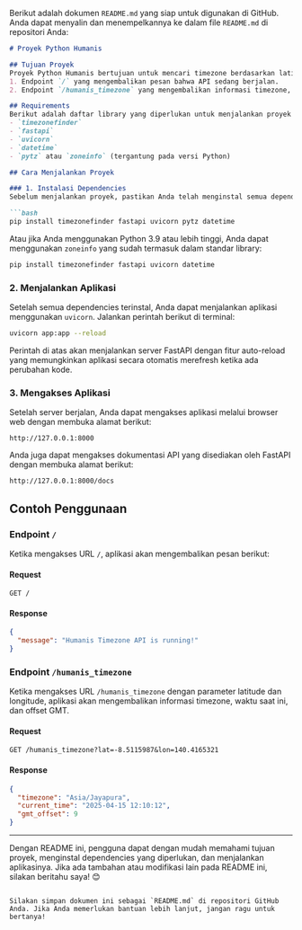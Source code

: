 Berikut adalah dokumen `README.md` yang siap untuk digunakan di GitHub. Anda dapat menyalin dan menempelkannya ke dalam file `README.md` di repositori Anda:

```markdown
# Proyek Python Humanis

## Tujuan Proyek
Proyek Python Humanis bertujuan untuk mencari timezone berdasarkan latitude dan longitude menggunakan data yang diberikan. Aplikasi ini menyediakan dua endpoint:
1. Endpoint `/` yang mengembalikan pesan bahwa API sedang berjalan.
2. Endpoint `/humanis_timezone` yang mengembalikan informasi timezone, waktu saat ini, dan offset GMT berdasarkan parameter latitude dan longitude.

## Requirements
Berikut adalah daftar library yang diperlukan untuk menjalankan proyek ini:
- `timezonefinder`
- `fastapi`
- `uvicorn`
- `datetime`
- `pytz` atau `zoneinfo` (tergantung pada versi Python)

## Cara Menjalankan Proyek

### 1. Instalasi Dependencies
Sebelum menjalankan proyek, pastikan Anda telah menginstal semua dependencies yang diperlukan. Anda dapat menginstalnya menggunakan `pip` dengan menjalankan perintah berikut di terminal:

```bash
pip install timezonefinder fastapi uvicorn pytz datetime
```

Atau jika Anda menggunakan Python 3.9 atau lebih tinggi, Anda dapat menggunakan `zoneinfo` yang sudah termasuk dalam standar library:

```bash
pip install timezonefinder fastapi uvicorn datetime
```

### 2. Menjalankan Aplikasi

Setelah semua dependencies terinstal, Anda dapat menjalankan aplikasi menggunakan `uvicorn`. Jalankan perintah berikut di terminal:

```bash
uvicorn app:app --reload
```

Perintah di atas akan menjalankan server FastAPI dengan fitur auto-reload yang memungkinkan aplikasi secara otomatis merefresh ketika ada perubahan kode.

### 3. Mengakses Aplikasi

Setelah server berjalan, Anda dapat mengakses aplikasi melalui browser web dengan membuka alamat berikut:

```
http://127.0.0.1:8000
```

Anda juga dapat mengakses dokumentasi API yang disediakan oleh FastAPI dengan membuka alamat berikut:

```
http://127.0.0.1:8000/docs
```

## Contoh Penggunaan

### Endpoint `/`

Ketika mengakses URL `/`, aplikasi akan mengembalikan pesan berikut:

#### Request

```
GET /
```

#### Response

```json
{
  "message": "Humanis Timezone API is running!"
}
```

### Endpoint `/humanis_timezone`

Ketika mengakses URL `/humanis_timezone` dengan parameter latitude dan longitude, aplikasi akan mengembalikan informasi timezone, waktu saat ini, dan offset GMT.

#### Request

```
GET /humanis_timezone?lat=-8.5115987&lon=140.4165321
```

#### Response

```json
{
  "timezone": "Asia/Jayapura",
  "current_time": "2025-04-15 12:10:12",
  "gmt_offset": 9
}
```

---

Dengan README ini, pengguna dapat dengan mudah memahami tujuan proyek, menginstal dependencies yang diperlukan, dan menjalankan aplikasinya. Jika ada tambahan atau modifikasi lain pada README ini, silakan beritahu saya! 😊

```

Silakan simpan dokumen ini sebagai `README.md` di repositori GitHub Anda. Jika Anda memerlukan bantuan lebih lanjut, jangan ragu untuk bertanya!
```